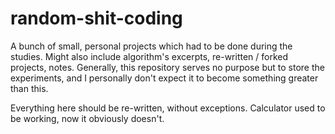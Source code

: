 # random-shit-coding
A bunch of small, personal projects which had to be done during the studies. Might also include algorithm's excerpts, re-written / forked projects, notes. Generally, this repository serves no purpose but to store the experiments, and I personally don't expect it to become something greater than this.  

Everything here should be re-written, without exceptions. Calculator used to be working, now it obviously doesn't.
